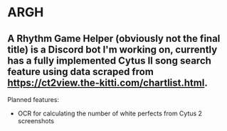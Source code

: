 # ARGH
## A Rhythm Game Helper (obviously not the final title) is a Discord bot I'm working on, currently has a fully implemented Cytus II song search feature using data scraped from https://ct2view.the-kitti.com/chartlist.html.

Planned features:
 - OCR for calculating the number of white perfects from Cytus 2 screenshots
